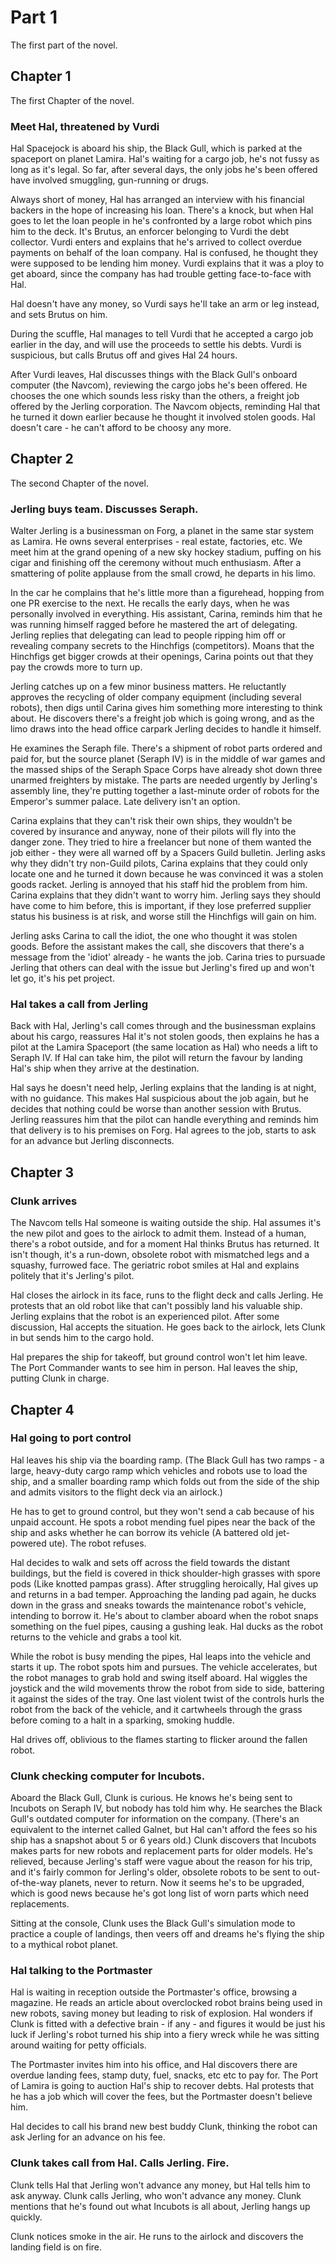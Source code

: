 # Part 1 

The first part of the novel.

## Chapter 1

The first Chapter of the novel.

### Meet Hal, threatened by Vurdi

Hal Spacejock is aboard his ship, the Black Gull, which is parked at the spaceport on planet Lamira. Hal's waiting for a cargo job, he's not fussy as long as it's legal. So far, after several days, the only jobs he's been offered have involved smuggling, gun-running or drugs.

Always short of money, Hal has arranged an interview with his financial backers in the hope of increasing his loan. There's a knock, but when Hal goes to let the loan people in he's confronted by a large robot which pins him to the deck. It's Brutus, an enforcer belonging to Vurdi the debt collector. Vurdi enters and explains that he's arrived to collect overdue payments on behalf of the loan company. Hal is confused, he thought they were supposed to be lending him money. Vurdi explains that it was a ploy to get aboard, since the company has had trouble getting face-to-face with Hal.

Hal doesn't have any money, so Vurdi says he'll take an arm or leg instead, and sets Brutus on him.

During the scuffle, Hal manages to tell Vurdi that he accepted a cargo job earlier in the day, and will use the proceeds to settle his debts. Vurdi is suspicious, but calls Brutus off and gives Hal 24 hours.

After Vurdi leaves, Hal discusses things with the Black Gull's onboard computer (the Navcom), reviewing the cargo jobs he's been offered. He chooses the one which sounds less risky than the others, a freight job offered by the Jerling corporation. The Navcom objects, reminding Hal that he turned it down earlier because he thought it involved stolen goods. Hal doesn't care - he can't afford to be choosy any more.

## Chapter 2

The second Chapter of the novel.

### Jerling buys team. Discusses Seraph.

Walter Jerling is a businessman on Forg, a planet in the same star system as Lamira. He owns several enterprises - real estate, factories, etc. We meet him at the grand opening of a new sky hockey stadium, puffing on his cigar and finishing off the ceremony without much enthusiasm. After a smattering of polite applause from the small crowd, he departs in his limo. 

In the car he complains that he's little more than a figurehead, hopping from one PR exercise to the next. He recalls the early days, when he was personally involved in everything. His assistant, Carina, reminds him that he was running himself ragged before he mastered the art of delegating. Jerling replies that delegating can lead to people ripping him off or revealing company secrets to the Hinchfigs (competitors). Moans that the Hinchfigs get bigger crowds at their openings, Carina points out that they pay the crowds more to turn up.

Jerling catches up on a few minor business matters. He reluctantly approves the recycling of older company equipment (including several robots), then digs until Carina gives him something more interesting to think about. He discovers there's a freight job which is going wrong, and as the limo draws into the head office carpark Jerling decides to handle it himself.

He examines the Seraph file. There's a shipment of robot parts ordered and paid for, but the source planet (Seraph IV) is in the middle of war games and the massed ships of the Seraph Space Corps have already shot down three unarmed freighters by mistake. The parts are needed urgently by Jerling's assembly line, they're putting together a last-minute order of robots for the Emperor's summer palace. Late delivery isn't an option.

Carina explains that they can't risk their own ships, they wouldn't be covered by insurance and anyway, none of their pilots will fly into the danger zone. They tried to hire a freelancer but none of them wanted the job either - they were all warned off by a Spacers Guild bulletin. Jerling asks why they didn't try non-Guild pilots, Carina explains that they could only locate one and he turned it down because he was convinced it was a stolen goods racket. Jerling is annoyed that his staff hid the problem from him. Carina explains that they didn't want to worry him. Jerling says they should have come to him before, this is important, if they lose preferred supplier status his business is at risk, and worse still the Hinchfigs will gain on him.

Jerling asks Carina to call the idiot, the one who thought it was stolen goods. Before the assistant makes the call, she discovers that there's a message from the 'idiot' already - he wants the job. Carina tries to pursuade Jerling that others can deal with the issue but Jerling's fired up and won't let go, it's his pet project.

### Hal takes a call from Jerling

Back with Hal, Jerling's call comes through and the businessman explains about his cargo, reassures Hal it's not stolen goods, then explains he has a pilot at the Lamira Spaceport (the same location as Hal) who needs a lift to Seraph IV. If Hal can take him, the pilot will return the favour by landing Hal's ship when they arrive at the destination.

Hal says he doesn't need help, Jerling explains that the landing is at night, with no guidance. This makes Hal suspicious about the job again, but he decides that nothing could be worse than another session with Brutus. Jerling reassures him that the pilot can handle everything and reminds him that delivery is to his premises on Forg. Hal agrees to the job, starts to ask for an advance but Jerling disconnects.

## Chapter 3

### Clunk arrives

The Navcom tells Hal someone is waiting outside the ship. Hal assumes it's the new pilot and goes to the airlock to admit them. Instead of a human, there's a robot outside, and for a moment Hal thinks Brutus has returned. It isn't though, it's a run-down, obsolete robot with mismatched legs and a squashy, furrowed face. The geriatric robot smiles at Hal and explains politely that it's Jerling's pilot.

Hal closes the airlock in its face, runs to the flight deck and calls Jerling. He protests that an old robot like that can't possibly land his valuable ship. Jerling explains that the robot is an experienced pilot. After some discussion, Hal accepts the situation. He goes back to the airlock, lets Clunk in but sends him to the cargo hold.

Hal prepares the ship for takeoff, but ground control won't let him leave. The Port Commander wants to see him in person. Hal leaves the ship, putting Clunk in charge.

## Chapter 4

### Hal going to port control

Hal leaves his ship via the boarding ramp. (The Black Gull has two ramps - a large, heavy-duty cargo ramp which vehicles and robots use to load the ship, and a smaller boarding ramp which folds out from the side of the ship and admits visitors to the flight deck via an airlock.)

He has to get to ground control, but they won't send a cab because of his unpaid account. He spots a robot mending fuel pipes near the back of the ship and asks whether he can borrow its vehicle (A battered old jet-powered ute). The robot refuses.

Hal decides to walk and sets off across the field towards the distant buildings, but the field is covered in thick shoulder-high grasses with spore pods (Like knotted pampas grass). After struggling heroically, Hal gives up and returns in a bad temper. Approaching the landing pad again, he ducks down in the grass and sneaks towards the maintenance robot's vehicle, intending to borrow it. He's about to clamber aboard when the robot snaps something on the fuel pipes, causing a gushing leak. Hal ducks as the robot returns to the vehicle and grabs a tool kit.

While the robot is busy mending the pipes, Hal leaps into the vehicle and starts it up. The robot spots him and pursues. The vehicle accelerates, but the robot manages to grab hold and swing itself aboard. Hal wiggles the joystick and the wild movements throw the robot from side to side, battering it against the sides of the tray. One last violent twist of the controls hurls the robot from the back of the vehicle, and it cartwheels through the grass before coming to a halt in a sparking, smoking huddle.

Hal drives off, oblivious to the flames starting to flicker around the fallen robot.

### Clunk checking computer for Incubots.

Aboard the Black Gull, Clunk is curious. He knows he's being sent to Incubots on Seraph IV, but nobody has told him why. He searches the Black Gull's outdated computer for information on the company. (There's an equivalent to the internet called Galnet, but Hal can't afford the fees so his ship has a snapshot about 5 or 6 years old.) Clunk discovers that Incubots makes parts for new robots and replacement parts for older models. He's relieved, because Jerling's staff were vague about the reason for his trip, and it's fairly common for Jerling's older, obsolete robots to be sent to out-of-the-way planets, never to return. Now it seems he's to be upgraded, which is good news because he's got long list of worn parts which need replacements.

Sitting at the console, Clunk uses the Black Gull's simulation mode to practice a couple of landings, then veers off and dreams he's flying the ship to a mythical robot planet.

### Hal talking to the Portmaster

Hal is waiting in reception outside the Portmaster's office, browsing a magazine. He reads an article about overclocked robot brains being used in new robots, saving money but leading to risk of explosion. Hal wonders if Clunk is fitted with a defective brain - if any - and figures it would be just his luck if Jerling's robot turned his ship into a fiery wreck while he was sitting around waiting for petty officials.

The Portmaster invites him into his office, and Hal discovers there are overdue landing fees, stamp duty, fuel, snacks, etc etc to pay for. The Port of Lamira is going to auction Hal's ship to recover debts. Hal protests that he has a job which will cover the fees, but the Portmaster doesn't believe him.

Hal decides to call his brand new best buddy Clunk, thinking the robot can ask Jerling for an advance on his fee.

### Clunk takes call from Hal. Calls Jerling. Fire.

Clunk tells Hal that Jerling won't advance any money, but Hal tells him to ask anyway. Clunk calls Jerling, who won't advance any money. Clunk mentions that he's found out what Incubots is all about, Jerling hangs up quickly.

Clunk notices smoke in the air. He runs to the airlock and discovers the landing field is on fire.
